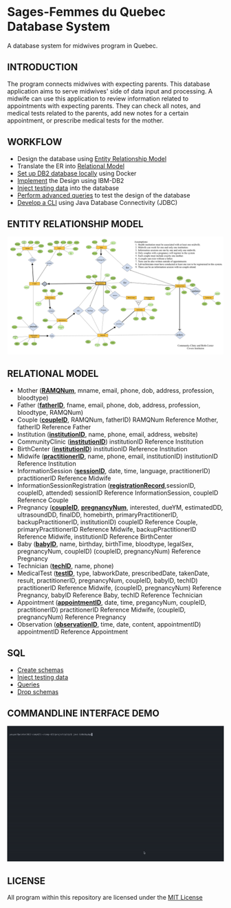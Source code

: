 # Sages-Femmes du Quebec Database System

A database system for midwives program in Quebec. 

## INTRODUCTION

The program connects midwives with expecting parents. This database application aims to serve midwives' side of data input and processing. A midwife can use this application to review information related to appointments with expecting parents. They can check all notes, and medical tests related to the parents, add new notes for a certain appointment, or prescribe medical tests for the mother.

## WORKFLOW

- Design the database using [Entity Relationship Model](asset/ER.png)
- Translate the ER into [Relational Model](asset/Relational-Model.md)
- [Set up DB2 database locally](asset/db2-setup.md) using Docker
- [Implement](sql/createtbl.sql) the Design using IBM-DB2
- [Inject testing data](sql/loaddata.sql) into the database
- [Perform advanced queries](sql/queries.sql) to test the design of the database
- [Develop a CLI](application/SagesFemmes.java) using Java Database Connectivity (JDBC)

## ENTITY RELATIONSHIP MODEL

![ER Model](asset/ER.png)

## RELATIONAL MODEL

- Mother (**<u>RAMQNum</u>**, mname, email, phone, dob, address, profession, bloodtype)
- Father (**<u>fatherID</u>**, fname, email, phone, dob, address, profession, bloodtype, RAMQNum)
- Couple (**<u>coupleID</u>**, RAMQNum, fatherID) RAMQNum Reference Mother, fatherID Reference Father
- Institution (**<u>institutionID</u>**, name, phone, email, address, website)
- CommunityClinic (**<u>institutionID</u>**) institutionID Reference Institution
- BirthCenter (**<u>institutionID</u>**) institutionID Reference Institution
- Midwife (**<u>practitionerID</u>**, name, phone, email, institutionID) institutionID Reference Institution
- InformationSession (**<u>sessionID</u>**, date, time, language, practitionerID) practitionerID Reference Midwife
- InformationSessionRegistration (**<u>registrationRecord</u>**,sessionID, coupleID, attended) sessionID Reference InformationSession, coupleID Reference Couple
- Pregnancy (**<u>coupleID</u>**, **<u>pregnancyNum</u>**, interested, dueYM, estimatedDD, ultrasoundDD, finalDD, homebirth, primaryPractitionerID, backupPractitionerID, institutionID) coupleID Reference Couple, primaryPractitionerID Reference Midwife, backupPractitionerID Reference Midwife, institutionID Reference BirthCenter
- Baby (**<u>babyID</u>**, name, birthday, birthTime, bloodtype, legalSex, pregnancyNum, coupleID) (coupleID, pregnancyNum) Reference Pregnancy
- Technician (**<u>techID</u>**, name, phone)
- MedicalTest (**<u>testID</u>**, type, labworkDate, prescribedDate, takenDate, result, practitionerID, pregnancyNum, coupleID, babyID, techID) practitionerID Reference Midwife, (coupleID, pregnancyNum) Reference Pregnancy, babyID Reference Baby, techID Reference Technician
- Appointment (**<u>appointmentID</u>**, date, time, pregancyNum, coupleID, practitionerID) practitionerID Reference Midwife, (coupleID, pregnancyNum) Reference Pregnancy
- Observation (**<u>observationID</u>**, time, date, content, appointmentID) appointmentID Reference Appointment

## SQL

- [Create schemas](sql/createtbl.sql)
- [Inject testing data](sql/loaddata.sql)
- [Queries](sql/query.sql)
- [Drop schemas](sql/droptbl.sql)

## COMMANDLINE INTERFACE DEMO

![Application code demo](asset/demo.gif)

## LICENSE

All program within this repository are licensed under the [MIT License](LICENSE)
